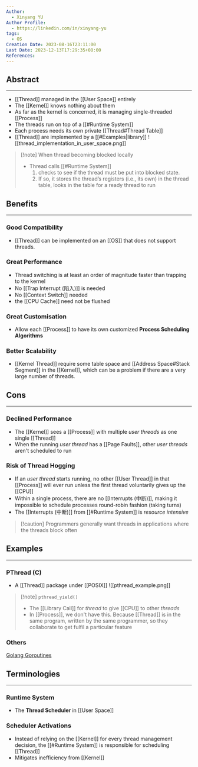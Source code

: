 ```yaml
---
Author:
  - Xinyang YU
Author Profile:
  - https://linkedin.com/in/xinyang-yu
tags:
  - OS
Creation Date: 2023-08-16T23:11:00
Last Date: 2023-12-13T17:29:35+08:00
References: 
---
```

## Abstract
---
- [[Thread]] managed in the [[User Space]] entirely
- The [[Kernel]] knows nothing about them
- As far as the kernel is concerned, it is managing single-threaded [[Process]]
- The threads run on top of a [[#Runtime System]]
- Each process needs its own private [[Thread#Thread Table]]
- [[Thread]] are implemented by a [[#Examples|library]]
![[thread_implementation_in_user_space.png]]


>[!note] When thread becoming blocked locally
>- Thread calls [[#Runtime System]]
>	1. checks to see if the thread must be put into blocked state. 
>	2. If so, it stores the thread’s registers (i.e., its own) in the thread table, looks in the table for a ready thread to run


## Benefits
---
### Good Compatibility
- [[Thread]] can be implemented on an [[OS]] that does
not support threads.

### Great Performance
- Thread switching is at least an order of magnitude faster than trapping to the kernel 
- No [[Trap Interrupt (陷入)]] is needed
- No [[Context Switch]] needed
- the [[CPU Cache]] need not be flushed

### Great Customisation 
- Allow each [[Process]] to have its own customized **Process Scheduling Algorithms**

### Better Scalability 
- [[Kernel Thread]] require some table space and [[Address Space#Stack Segment]] in the [[Kernel]], which can be a problem if there are a very large number of threads.

## Cons
---
### Declined Performance
- The [[Kernel]] sees a [[Process]] with multiple *user threads* as one single [[Thread]]
- When the running *user thread* has a [[Page Faults]], other *user threads* aren't scheduled to run 

### Risk of Thread Hogging
- If an *user thread* starts running, no other [[User Thread]] in that [[Process]] will ever run unless the first thread voluntarily gives up the [[CPU]]
- Within a single process, there are no [[Interrupts (中断)]], making it impossible to schedule processes round-robin fashion (taking turns) 
- The [[Interrupts (中断)]] from [[#Runtime System]] is *resource intensive*

>[!caution] Programmers generally want threads in applications where the threads block often

## Examples
---
### PThread (C)
- A [[Thread]] package under [[POSIX]]
![[pthread_example.png]]

>[!note] ``pthread_yield()``
>- The [[Library Call]] for *thread* to give [[CPU]] to other *threads*
>- In [[Process]], we don't have this. Because [[Thread]] is in the same program, written by the same programmer, so they collaborate to get fulfil a particular feature

### Others
[Golang Goroutines](https://granulate.io/blog/deep-dive-into-golang-performance/)

## Terminologies
---
### Runtime System
- The **Thread Scheduler** in [[User Space]]
### Scheduler Activations
- Instead of relying on the [[Kernel]] for every thread management decision, the [[#Runtime System]]  is responsible for scheduling [[Thread]]
- Mitigates inefficiency from [[Kernel]]